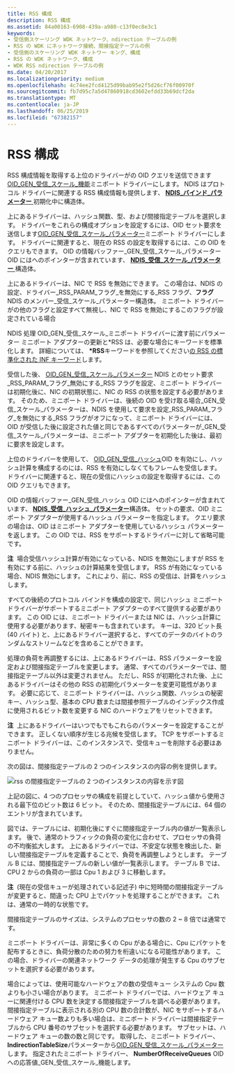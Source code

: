 ```yaml
---
title: RSS 構成
description: RSS 構成
ms.assetid: 84a00163-6908-439a-a980-c13f0ec8e3c1
keywords:
- 受信側スケーリング WDK ネットワーク、ndirection テーブルの例
- RSS の WDK にネットワーク接続、間接指定テーブルの例
- 受信側のスケーリング WDK ネットワー キング、構成
- RSS の WDK ネットワーク、構成
- WDK RSS ndirection テーブルの例
ms.date: 04/20/2017
ms.localizationpriority: medium
ms.openlocfilehash: 4c74ee2fcd4125d99bab95e2f5d26cf76f00970f
ms.sourcegitcommit: fb7d95c7a5d47860918cd3602efdd33b69dcf2da
ms.translationtype: MT
ms.contentlocale: ja-JP
ms.lasthandoff: 06/25/2019
ms.locfileid: "67382157"
---
```

# <a name="rss-configuration"></a>RSS 構成





RSS 構成情報を取得する上位のドライバーがの OID クエリを送信できます[OID\_GEN\_受信\_スケール\_機能](https://docs.microsoft.com/windows-hardware/drivers/network/oid-gen-receive-scale-capabilities)ミニポート ドライバーにします。 NDIS はプロトコル ドライバーに関連する RSS 構成情報も提供します、 [ **NDIS\_バインド\_パラメーター** ](https://docs.microsoft.com/windows-hardware/drivers/ddi/content/ndis/ns-ndis-_ndis_bind_parameters)初期化中に構造体。

上にあるドライバーは、ハッシュ関数、型、および間接指定テーブルを選択します。 ドライバーをこれらの構成オプションを設定するには、OID セット要求を送信します[OID\_GEN\_受信\_スケール\_パラメーター](https://docs.microsoft.com/windows-hardware/drivers/network/oid-gen-receive-scale-parameters)ミニポート ドライバーにします。 ドライバーに関連すると、現在の RSS の設定を取得するには、この OID をクエリもできます。 OID の情報バッファー\_GEN\_受信\_スケール\_パラメーター OID にはへのポインターが含まれています、 [ **NDIS\_受信\_スケール\_パラメーター** ](https://docs.microsoft.com/windows-hardware/drivers/ddi/content/ntddndis/ns-ntddndis-_ndis_receive_scale_parameters)構造体。

上にあるドライバーは、NIC で RSS を無効にできます。 この場合は、NDIS の設定、ドライバー\_RSS\_PARAM\_フラグ\_を無効にする\_RSS フラグ、**フラグ**NDIS のメンバー\_受信\_スケール\_パラメーター構造体。 ミニポート ドライバーがの他のフラグと設定すべて無視し、NIC で RSS を無効にするこのフラグが設定されている場合

NDIS 処理 OID\_GEN\_受信\_スケール\_ミニポート ドライバーに渡す前にパラメーター ミニポート アダプターの更新と\*RSS は、必要な場合にキーワードを標準化します。 詳細については、  **\*RSS**キーワードを参照してください[の RSS の標準化された INF キーワード](standardized-inf-keywords-for-rss.md)します。

受信した後、 [OID\_GEN\_受信\_スケール\_パラメーター](https://docs.microsoft.com/windows-hardware/drivers/network/oid-gen-receive-scale-parameters) NDIS とのセット要求\_RSS\_PARAM\_フラグ\_無効にする\_RSS フラグを設定、ミニポート ドライバーは初期化後に、NIC の初期状態に、NIC の RSS の状態を設定する必要があります。 そのため、ミニポート ドライバーは、後続の OID を受け取る場合\_GEN\_受信\_スケール\_パラメーターは、NDIS を使用して要求を設定\_RSS\_PARAM\_フラグ\_を無効にする\_RSS フラグがオフになって、ミニポート ドライバーには、OID が受信した後に設定された値と同じであるすべてのパラメーターが\_GEN\_受信\_スケール\_パラメーターは、ミニポート アダプターを初期化した後は、最初に要求を設定します。

上位のドライバーを使用して、 [OID\_GEN\_受信\_ハッシュ](https://docs.microsoft.com/windows-hardware/drivers/network/oid-gen-receive-hash)OID を有効にし、ハッシュ計算を構成するのには、RSS を有効にしなくてもフレームを受信します。 ドライバーに関連すると、現在の受信にハッシュの設定を取得するには、この OID クエリもできます。

OID の情報バッファー\_GEN\_受信\_ハッシュ OID にはへのポインターが含まれています、 [ **NDIS\_受信\_ハッシュ\_パラメーター**](https://docs.microsoft.com/windows-hardware/drivers/ddi/content/ntddndis/ns-ntddndis-_ndis_receive_hash_parameters)構造体。 セットの要求、OID ミニポート アダプターが使用するハッシュ パラメーターを指定します。 クエリ要求の場合は、OID はミニポート アダプターを使用しているハッシュ パラメーターを返します。 この OID では、RSS をサポートするドライバーに対して省略可能です。

**注**  場合受信ハッシュ計算が有効になっている、NDIS を無効にしますが RSS を有効にする前に、ハッシュの計算結果を受信します。 RSS が有効になっている場合、NDIS 無効にします。 これにより、前に、RSS の受信は、計算をハッシュします。

 

すべての後続のプロトコル バインドを構成の設定で、同じハッシュ ミニポート ドライバーがサポートするミニポート アダプターのすべて提供する必要があります。 この OID には、ミニポート ドライバーまたは NIC は、ハッシュ計算に使用する必要があります、秘密キーも含まれています。 キーは、320 ビット長 (40 バイト) と、上にあるドライバー選択すると、すべてのデータのバイトのランダムなストリームなどを含めることができます。

処理の負荷を再調整するには、上にあるドライバーは、RSS パラメーターを設定および間接指定テーブルを変更します。 通常、すべてのパラメーターでは、間接指定テーブル以外は変更されません。 ただし、RSS が初期化された後、上にあるドライバーはその他の RSS の初期化パラメーターを変更可能性があります。 必要に応じて、ミニポート ドライバーは、ハッシュ関数、ハッシュの秘密キー、ハッシュ型、基本の CPU 数または間接参照テーブルのインデックス作成に使用されるビット数を変更する NIC のハードウェアをリセットできます。

**注**  上にあるドライバーはいつでもでもこれらのパラメーターを設定することができます。 正しくない順序が生じる兆候を受信します。 TCP をサポートするミニポート ドライバーは、このインスタンスで、受信キューを削除する必要はありません。

 

次の図は、間接指定テーブルの 2 つのインスタンスの内容の例を提供します。

![rss の間接指定テーブルの 2 つのインスタンスの内容を示す図](images/rss-table.png)

上記の図に、4 つのプロセッサの構成を前提としていて、ハッシュ値から使用される最下位のビット数は 6 ビット。 そのため、間接指定テーブルには、64 個のエントリが含まれています。

図では、テーブルには、初期化後にすぐに間接指定テーブル内の値が一覧表示します。 後で、通常のトラフィックの負荷の変化に合わせて、プロセッサの負荷の不均衡拡大します。 上にあるドライバーでは、不安定な状態を検出した、新しい間接指定テーブルを定義することで、負荷を再調整しようとします。 テーブル B には、間接指定テーブルの新しい値が一覧表示します。 テーブル B では、CPU 2 からの負荷の一部は Cpu 1 および 3 に移動します。

**注**  (現在の受信キューが処理されている記述子) 中に短時間の間接指定テーブルが変更すると、間違った CPU 上でパケットを処理することができます。 これは、通常の一時的な状態です。

 

間接指定テーブルのサイズは、システムのプロセッサの数の 2 ~ 8 倍では通常です。

ミニポート ドライバーは、非常に多くの Cpu がある場合に、Cpu にパケットを配布するときに、負荷分散のための努力を桁違いになる可能性があります。 この場合、ドライバーの関連ネットワーク データの処理が発生する Cpu のサブセットを選択する必要があります。

場合によっては、使用可能なハードウェアの数の受信キュー システムの Cpu 数よりも小さい場合があります。 ミニポート ドライバーでは、ハードウェア キューに関連付ける CPU 数を決定する間接指定テーブルを調べる必要があります。 間接指定テーブルに表示される別の CPU 数の合計数が、NIC をサポートするハードウェア キュー数よりも多い場合は、ミニポート ドライバーは間接指定テーブルから CPU 番号のサブセットを選択する必要があります。 サブセットは、ハードウェア キューの数の数と同じです。 取得した、ミニポート ドライバー、 **IndirectionTableSize**パラメーターから[OID\_GEN\_受信\_スケール\_パラメーター](https://docs.microsoft.com/windows-hardware/drivers/network/oid-gen-receive-scale-parameters)します。 指定されたミニポート ドライバー、 **NumberOfReceiveQueues** OID への応答値\_GEN\_受信\_スケール\_機能します。

 

 





